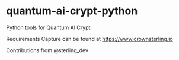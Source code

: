 # quantum-ai-crypt-python
Python tools for Quantum AI Crypt

Requirements Capture can be found at https://www.crownsterling.io

Contributions from @sterling_dev